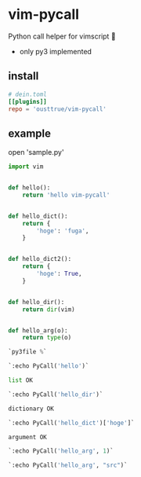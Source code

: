 # vim-pycall
Python call helper for vimscript 🐍

* only py3 implemented

## install

```toml
# dein.toml
[[plugins]]
repo = 'ousttrue/vim-pycall'
```

## example

open 'sample.py'

```py
import vim


def hello():
    return 'hello vim-pycall'


def hello_dict():
    return {
        'hoge': 'fuga',
    }


def hello_dict2():
    return {
        'hoge': True,
    }


def hello_dir():
    return dir(vim)


def hello_arg(o):
    return type(o)

`py3file %`

`:echo PyCall('hello')`

list OK

`:echo PyCall('hello_dir')`

dictionary OK

`:echo PyCall('hello_dict')['hoge']`

argument OK

`:echo PyCall('hello_arg', 1)`

`:echo PyCall('hello_arg', "src")`

